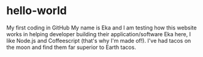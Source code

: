 # hello-world
My first coding in GitHub
My name is Eka and I am testing how this website works in helping developer building their application/software
Eka here, I like Node.js and Coffeescript (that's why I'm made of!). 
I've had tacos on the moon and find them far superior to Earth tacos.
